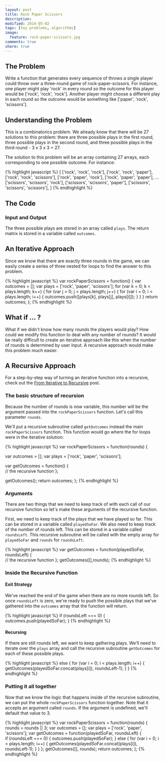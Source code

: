 ```yaml
---
layout: post
title: Rock Paper Scissors
description: 
modified: 2014-05-02
tags: [toy problems, algorithms]
image:
  feature: rock-paper-scissors.jpg
comments: true
share: true
---
```


## The Problem
Write a function that generates every sequence of throws a single player could throw over a three-round game of rock-paper-scissors.  For instance, one player might play 'rock' in every round so the outcome for this player would be ['rock', 'rock', 'rock'].  Another player might choose a different play in each round so the outcome would be something like ['paper', 'rock', 'scissors'].  

## Understanding the Problem
This is a combinatorics problem.  We already know that there will be 27 solutions to this problem: there are three possible plays in the first round, three possible plays in the second round, and three possible plays in the third round - 3 x 3 x 3 = 27.

The solution to this problem will be an array containing 27 arrays, each corresponding to one possible outcome.  For instance:

{% highlight javascript %}
[
  ['rock', 'rock', 'rock'],
  ['rock', 'rock', 'paper'],
  ['rock', 'rock', 'scissors'],
  ['rock', 'paper', 'rock'],
  ['rock', 'paper', 'paper'],
  ...
  ['scissors', 'scissors', 'rock'],
  ['scissors', 'scissors', 'paper'],
  ['scissors', 'scissors', 'scissors'],
]
{% endhighlight %}

## The Code

### Input and Output
The three possible plays are stored in an array called `plays`.  The return matrix is stored in a variable called `outcomes`.

## An Iterative Approach
Since we know that there are exactly three rounds in the game, we can easily create a series of three nested for loops to find the answer to this problem.    

{% highlight javascript %}
var rockPaperScissors = function() {
  var outcomes = [];
  var plays = ['rock', 'paper', 'scissors'];
  for (var k = 0; k < plays.length; k++) {
    for (var j = 0; j < plays.length; j++) {
      for (var i = 0; i < plays.length; i++) {
        outcomes.push([plays[k], plays[j], plays[i]]);
      }
    }
  }
  return outcomes;
};
{% endhighlight %}

## What if ... ?
What if we didn't know how many rounds the players would play?  How could we modify this function to deal with any number of rounds?  It would be really difficult to create an iterative approach like this when the number of rounds is determined by user input.  A recursive approach would make this problem much easier.

## A Recursive Approach
For a step-by-step way of turning an iterative function into a recursive, check out the [From Iterative to Recursive](http://jgpettibone.github.io/from-iterative-to-recursive/) post.

### The basic structure of recursion
Because the number of rounds is now variable, this number will be the argument passed into the `rockPaperScissors` function.  Let's call this parameter `rounds`.

We'll put a recursive subroutine called `getOutcomes` instead the main `rockPaperScissors` function.  This function would go where the for loops were in the iterative solution:

{% highlight javascript %}
var rockPaperScissors = function(rounds) {

  var outcomes = [];
  var plays = ['rock', 'paper', 'scissors'];

  var getOutcomes = function() {    
    // the recursive function
  };

  getOutcomes();
  return outcomes;
};
{% endhighlight %}

### Arguments 
There are two things that we need to keep track of with each call of our recursive function so let's make these arguments of the recursive function.  

First, we need to keep track of the plays that we have played so far.  This can be stored in a variable called `playedSoFar`.  We also need to keep track of the number of rounds left.  This can be stored in a variable called `roundsLeft`.  This recursive subroutine will be called with the empty array for `playedSoFar` and `rounds` for `roundsLeft`. 

{% highlight javascript %}
  var getOutcomes = function(playedSoFar, roundsLeft) {    
    // the recursive function
  };
  getOutcomes([],rounds);
{% endhighlight %}

### Inside the Recursive Function

#### Exit Strategy
We've reached the end of the game when there are no more rounds left.  So once `roundsLeft` is zero, we're ready to push the possible plays that we've gathered into the `outcomes` array that the function will return.

{% highlight javascript %}
    if (roundsLeft === 0) {
      outcomes.push(playedSoFar);
    }
{% endhighlight %}

#### Recursing
If there are still rounds left, we want to keep gathering plays.  We'll need to iterate over the `plays` array and call the recursive subroutine `getOutcomes` for each of these possible plays.

{% highlight javascript %}
    else {
      for (var i = 0; i < plays.length; i++) {
        getOutcomes(playedSoFar.concat(plays[i]), roundsLeft-1);
      }
    }
{% endhighlight %}

### Putting it all together
Now that we know the logic that happens inside of the recursive subroutine, we can put the whole `rockPaperScissors` function together.  Note that it accepts an argument called `rounds`.  If the argument is undefined, we'll default that value to 3.

{% highlight javascript %}
var rockPaperScissors = function(rounds) {
  rounds = rounds || 3;
  var outcomes = [];
  var plays = ['rock', 'paper', 'scissors'];
  var getOutcomes = function(playedSoFar, roundsLeft) {    
    if (roundsLeft === 0) {
      outcomes.push(playedSoFar);
    }
    else {
      for (var i = 0; i < plays.length; i++) {
        getOutcomes(playedSoFar.concat(plays[i]), roundsLeft-1);
      }
    }
  };
  getOutcomes([], rounds);
  return outcomes;
};
{% endhighlight %}






